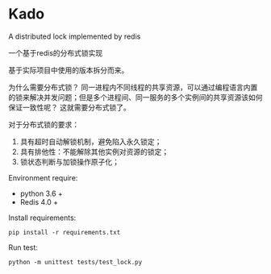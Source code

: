 # Kado
A distributed lock implemented by redis

一个基于redis的分布式锁实现

基于实际项目中使用的版本拆分而来。

为什么需要分布式锁？
同一进程内不同线程的共享资源，可以通过编程语言内置的锁来解决并发问题；但是多个进程间、同一服务的多个实例间的共享资源该如何保证一致性呢？
这就需要分布式锁了。

对于分布式锁的要求：
1. 具有超时自动解锁机制，避免陷入永久锁定；
2. 具有排他性：不能解除其他实例对资源的锁定；
3. 锁状态判断与加锁操作原子化；

Environment require:
* python 3.6 +
* Redis 4.0 +

Install requirements:
```
pip install -r requirements.txt
```

Run test:
```
python -m unittest tests/test_lock.py
```
